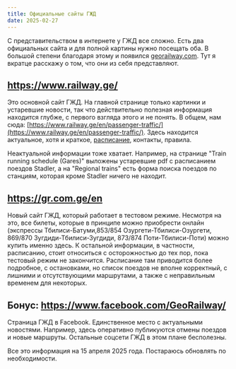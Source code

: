 ```yaml
---
title: Официальные сайты ГЖД
date: 2025-02-27
---
```

С представительством в интернете у ГЖД все сложно. Есть два официальных сайта и для полной картины нужно посещать оба. В большой степени благодаря этому и появился [georailway.com](https://georailway.com). Тут я вкратце расскажу о том, что они из себя представляют.

## https://www.railway.ge/
Это основной сайт ГЖД. На главной странице только картинки и устаревшие новости, так что действительно полезная информация находится глубже, с первого взгляда этого и не понять. В общем, нам сюда: [https://www.railway.ge/en/passenger-traffic/](https://www.railway.ge/en/passenger-traffic/). Здесь находится актуальное, хотя и краткое, [расписание](https://www.railway.ge/en/traffic-general-schedule/), контакты, правила.  

Неактуальной информации тоже хватает. Например, на странице "Train running schedule (Gares)" выложены устаревшие pdf с расписанием поездов Stadler, а на "Regional trains" есть форма поиска поездов по станциям, которая кроме Stadler ничего не находит.

## https://gr.com.ge/en
Новый сайт ГЖД, который работает в тестовом режиме. Несмотря на это, все билеты, которые в принципе можно приобрести онлайн (экспрессы Тбилиси-Батуми,853/854 Озургети-Тбилиси-Озургети, 869/870 Зугдиди-Тбилиси-Зугдиди, 873/874 Поти-Тбилиси-Поти) можно купить именно здесь. К остальной информации, в частности, расписанию, стоит относиться с осторожностью до тех пор, пока тестовый режим не закончится. Расписание там приводится более подробное, с остановками, но список поездов не вполне корректный, с лишними и отсутствующими маршрутами, а также с неправильным временем для некоторых.

## Бонус: https://www.facebook.com/GeoRailway/
Страница ГЖД в Facebook. Единственное место с актуальными новостями. Например, здесь оперативно публикуются отмены поездов и новые маршруты. Остальные соцсети ГЖД в этом плане бесполезны.

Все это информация на 15 апреля 2025 года. Постараюсь обновлять по необходимости. 